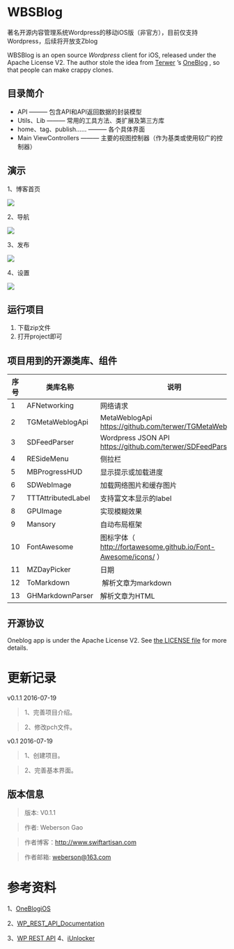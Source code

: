 # WBSBlog

著名开源内容管理系统Wordpress的移动iOS版（非官方），目前仅支持Wordpress，后续将开放支Zblog

WBSBlog is an open source *Wordpress* client for iOS, released under the Apache License V2. The author stole the idea from [Terwer](https://github.com/terwer) ’s [OneBlog](https://github.com/terwer/OneblogiOS) , so that people can make crappy clones.

## 目录简介
* API ——— 包含API和API返回数据的封装模型
* Utils、Lib ——— 常用的工具方法、类扩展及第三方库
* home、tag、publish...... ——— 各个具体界面
* Main ViewControllers ——— 主要的视图控制器（作为基类或使用较广的控制器）


演示
---
1、博客首页

![](OtherResource/1.png)

2、导航

![](OtherResource/2.png)

3、发布

![](OtherResource/3.png)

4、设置

![](OtherResource/4.png)

## 运行项目
1. 下载zip文件
2. 打开project即可


## 项目用到的开源类库、组件

序号 | 类库名称 | 说明
------------- | ------------- | -------------
1             | AFNetworking  | 网络请求
2            | TGMetaWeblogApi | MetaWeblogApi https://github.com/terwer/TGMetaWeblogApi
3            | SDFeedParser | Wordpress JSON API https://github.com/terwer/SDFeedParser
4             | RESideMenu       | 侧拉栏
5             | MBProgressHUD    | 显示提示或加载进度
6             | SDWebImage       | 加载网络图片和缓存图片
7             | TTTAttributedLabel | 支持富文本显示的label
8             | GPUImage         | 实现模糊效果
9             | Mansory | 自动布局框架
10            | FontAwesome      | 图标字体（ http://fortawesome.github.io/Font-Awesome/icons/ ）
11            | MZDayPicker      | 日期
12            | ToMarkdown       | 解析文章为markdown
13            | GHMarkdownParser  |解析文章为HTML

## 开源协议

Oneblog app is under the Apache License V2. See [the LICENSE file](https://github.com/terwer/OneblogiOS/blob/master/LICENSE.md) for more details.


更新记录
======
v0.1.1 2016-07-19

>1、完善项目介绍。

>2、修改pch文件。

v0.1 2016-07-19

>1、创建项目。

>2、完善基本界面。

版本信息
-------
>版本: V0.1.1

>作者: Weberson Gao

>作者博客：http://www.swiftartisan.com

>作者邮箱: weberson@163.com

参考资料
=======

1、[OneBlogiOS](https://github.com/terwer/OneblogiOS)

2、[WP_REST_API_Documentation](http://v2.wp-api.org)

3、[WP REST API](https://github.com/webersongao/WBSBlog/blob/master/OtherResource/wordpress-json-api-http-sample-data.md)
4、[iUnlocker](https://github.com/iMuFeng/iUnlocker)



